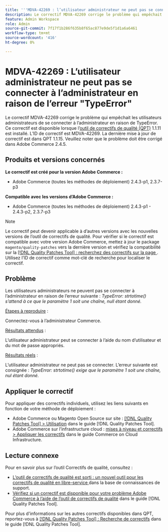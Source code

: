 ```yaml
---
title: '''MDVA-42269 : l’utilisateur administrateur ne peut pas se connecter à l’administrateur en raison de l’erreur "TypeError"'
description: Le correctif MDVA-42269 corrige le problème qui empêchait les utilisateurs administrateurs de se connecter à l’administrateur en raison de TypeError. Ce correctif est disponible lorsque l’[outil de correctifs de qualité (QPT)](https://experienceleague.adobe.com/en/docs/commerce-knowledge-base/kb/announcements/commerce-announcements/magento-quality-patches-released-new-tool-to-self-serve-quality-patches) 1.1.11 est installé.  L’ID de correctif est MDVA-42269.  La dernière mise à jour de correctif est dans QPT 1.1.15. Veuillez noter que le problème doit être corrigé dans Adobe Commerce 2.4.5.
feature: Admin Workspace
role: Admin
source-git-commit: 7f17f1b286f635b8f65ac877e9de5f1d1a6a6461
workflow-type: tm+mt
source-wordcount: '416'
ht-degree: 0%

---
```


# MDVA-42269 : L’utilisateur administrateur ne peut pas se connecter à l’administrateur en raison de l’erreur &quot;TypeError&quot;

Le correctif MDVA-42269 corrige le problème qui empêchait les utilisateurs administrateurs de se connecter à l’administrateur en raison de TypeError. Ce correctif est disponible lorsque l’[outil de correctifs de qualité (QPT)](https://experienceleague.adobe.com/en/docs/commerce-knowledge-base/kb/announcements/commerce-announcements/magento-quality-patches-released-new-tool-to-self-serve-quality-patches) 1.1.11 est installé.  L’ID de correctif est MDVA-42269.  La dernière mise à jour de correctif est dans QPT 1.1.15. Veuillez noter que le problème doit être corrigé dans Adobe Commerce 2.4.5.

## Produits et versions concernés

**Le correctif est créé pour la version Adobe Commerce :**

* Adobe Commerce (toutes les méthodes de déploiement) 2.4.3-p1, 2.3.7-p3

**Compatible avec les versions d’Adobe Commerce :**

* Adobe Commerce (toutes les méthodes de déploiement) 2.4.3-p1 - 2.4.3-p2, 2.3.7-p3

>[!NOTE]
>
>Le correctif peut devenir applicable à d’autres versions avec les nouvelles versions de l’outil de correctifs de qualité. Pour vérifier si le correctif est compatible avec votre version Adobe Commerce, mettez à jour le package `magento/quality-patches` vers la dernière version et vérifiez la compatibilité sur la [[!DNL Quality Patches Tool] : recherchez des correctifs sur la page ](https://experienceleague.adobe.com/en/docs/commerce-knowledge-base/kb/announcements/commerce-announcements/magento-quality-patches-released-new-tool-to-self-serve-quality-patches). Utilisez l’ID de correctif comme mot-clé de recherche pour localiser le correctif.

## Problème

Les utilisateurs administrateurs ne peuvent pas se connecter à l’administrateur en raison de l’erreur suivante : *TypeError: strtotime() s’attend à ce que le paramètre 1 soit une chaîne, null étant donné.*

<u>Étapes à reproduire</u> :

Connectez-vous à l’administrateur Commerce.

<u>Résultats attendus</u> :

L’utilisateur administrateur peut se connecter à l’aide du nom d’utilisateur et du mot de passe appropriés.

<u>Résultats réels</u> :

L’utilisateur administrateur ne peut pas se connecter. L’erreur suivante est consignée : *TypeError: strtotime() exige que le paramètre 1 soit une chaîne, nul étant donné.*

## Appliquer le correctif

Pour appliquer des correctifs individuels, utilisez les liens suivants en fonction de votre méthode de déploiement :

* Adobe Commerce ou Magento Open Source sur site : [[!DNL Quality Patches Tool] > Utilisation](/help/tools/quality-patches-tool/usage.md) dans le guide [!DNL Quality Patches Tool].
* Adobe Commerce sur l’infrastructure cloud : [mises à niveau et correctifs > Appliquer les correctifs](https://experienceleague.adobe.com/docs/commerce-cloud-service/user-guide/develop/upgrade/apply-patches.html) dans le guide Commerce on Cloud Infrastructure.

## Lecture connexe

Pour en savoir plus sur l’outil Correctifs de qualité, consultez :

* [ L’outil de correctifs de qualité est sorti : un nouvel outil pour les correctifs de qualité en libre-service ](https://experienceleague.adobe.com/en/docs/commerce-knowledge-base/kb/announcements/commerce-announcements/magento-quality-patches-released-new-tool-to-self-serve-quality-patches) dans la base de connaissances de support.
* [Vérifiez si un correctif est disponible pour votre problème Adobe Commerce à l’aide de l’outil de correctifs de qualité](/help/tools/quality-patches-tool/patches-available-in-qpt/check-patch-for-magento-issue-with-magento-quality-patches.md) dans le guide [!DNL Quality Patches Tool].

Pour plus d&#39;informations sur les autres correctifs disponibles dans QPT, reportez-vous à [[!DNL Quality Patches Tool] : Recherche de correctifs](https://experienceleague.adobe.com/tools/commerce-quality-patches/index.html) dans le guide [!DNL Quality Patches Tool].
